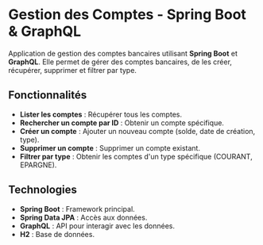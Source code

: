 # Gestion des Comptes - Spring Boot & GraphQL

Application de gestion des comptes bancaires utilisant **Spring Boot** et **GraphQL**. Elle permet de gérer des comptes bancaires, de les créer, récupérer, supprimer et filtrer par type.

## Fonctionnalités

- **Lister les comptes** : Récupérer tous les comptes.
- **Rechercher un compte par ID** : Obtenir un compte spécifique.
- **Créer un compte** : Ajouter un nouveau compte (solde, date de création, type).
- **Supprimer un compte** : Supprimer un compte existant.
- **Filtrer par type** : Obtenir les comptes d'un type spécifique (COURANT, EPARGNE).

## Technologies

- **Spring Boot** : Framework principal.
- **Spring Data JPA** : Accès aux données.
- **GraphQL** : API pour interagir avec les données.
- **H2** : Base de données.
